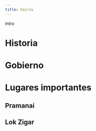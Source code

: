 ```yaml
---
title: Dairov
---
```


Intro

# Historia



# Gobierno



# Lugares importantes

## Pramanai

## Lok Zigar
